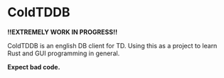 # ColdTDDB
**!!EXTREMELY WORK IN PROGRESS!!**

ColdTDDB is an english DB client for TD. Using this as a project to
learn Rust and GUI programming in general.

**Expect bad code.**